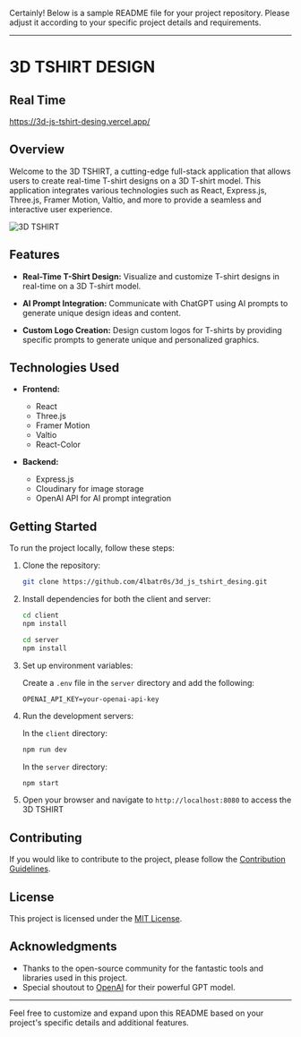 Certainly! Below is a sample README file for your project repository. Please adjust it according to your specific project details and requirements.

---

# 3D TSHIRT DESIGN

## Real Time

https://3d-js-tshirt-desing.vercel.app/

## Overview

Welcome to the 3D TSHIRT, a cutting-edge full-stack application that allows users to create real-time T-shirt designs on a 3D T-shirt model. This application integrates various technologies such as React, Express.js, Three.js, Framer Motion, Valtio, and more to provide a seamless and interactive user experience.

![3D TSHIRT](https://github.com/4lbatr0s/3d_js_tshirt_desing/client/public/studio.png)

## Features

- **Real-Time T-Shirt Design:** Visualize and customize T-shirt designs in real-time on a 3D T-shirt model.
  
- **AI Prompt Integration:** Communicate with ChatGPT using AI prompts to generate unique design ideas and content.

- **Custom Logo Creation:** Design custom logos for T-shirts by providing specific prompts to generate unique and personalized graphics.

## Technologies Used

- **Frontend:**
  - React
  - Three.js
  - Framer Motion
  - Valtio
  - React-Color

- **Backend:**
  - Express.js
  - Cloudinary for image storage
  - OpenAI API for AI prompt integration

## Getting Started

To run the project locally, follow these steps:

1. Clone the repository:

   ```bash
   git clone https://github.com/4lbatr0s/3d_js_tshirt_desing.git
   ```

2. Install dependencies for both the client and server:

   ```bash
   cd client
   npm install
   ```

   ```bash
   cd server
   npm install
   ```

3. Set up environment variables:

   Create a `.env` file in the `server` directory and add the following:

   ```env
   OPENAI_API_KEY=your-openai-api-key
   ```

4. Run the development servers:

   In the `client` directory:

   ```bash
   npm run dev
   ```

   In the `server` directory:

   ```bash
   npm start
   ```

5. Open your browser and navigate to `http://localhost:8080` to access the 3D TSHIRT

## Contributing

If you would like to contribute to the project, please follow the [Contribution Guidelines](CONTRIBUTING.md).

## License

This project is licensed under the [MIT License](LICENSE).

## Acknowledgments

- Thanks to the open-source community for the fantastic tools and libraries used in this project.
- Special shoutout to [OpenAI](https://www.openai.com/) for their powerful GPT model.

---

Feel free to customize and expand upon this README based on your project's specific details and additional features.